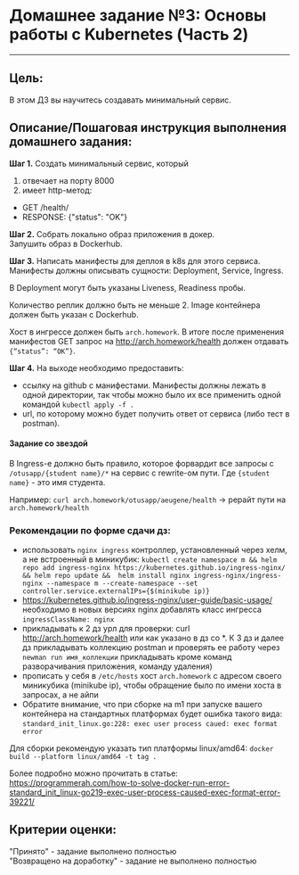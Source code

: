 # Домашнее задание №3: Основы работы с Kubernetes (Часть 2)

---

## Цель:

В этом ДЗ вы научитесь создавать минимальный сервис.

## Описание/Пошаговая инструкция выполнения домашнего задания:

**Шаг 1.** Создать минимальный сервис, который

1. отвечает на порту 8000
2. имеет http-метод:

- GET /health/
- RESPONSE: {"status": "OK"}

**Шаг 2.** Собрать локально образ приложения в докер.  
Запушить образ в Dockerhub.

**Шаг 3.** Написать манифесты для деплоя в k8s для этого сервиса.  
Манифесты должны описывать сущности: Deployment, Service, Ingress.

В Deployment могут быть указаны Liveness, Readiness пробы.

Количество реплик должно быть не меньше 2. Image контейнера должен быть указан с Dockerhub.

Хост в ингрессе должен быть `arch.homework`.
В итоге после применения манифестов GET запрос на http://arch.homework/health должен отдавать `{“status”: “OK”}`.

**Шаг 4.**  На выходе необходимо предоставить:

- ссылку на github c манифестами. Манифесты должны лежать в одной директории, так чтобы можно было их все применить
  одной командой `kubectl apply -f .`
- url, по которому можно будет получить ответ от сервиса (либо тест в postman).

#### Задание со звездой

В Ingress-е должно быть правило, которое форвардит все запросы с `/otusapp/{student name}/*` на сервис с rewrite-ом
пути.
Где `{student name}` - это имя студента.

Например: `curl arch.homework/otusapp/aeugene/health` -> рерайт пути на `arch.homework/health`

### Рекомендации по форме сдачи дз:

- использовать `nginx ingress` контроллер, установленный через хелм, а не встроенный в миникубик:
  `kubectl create namespace m && helm repo add ingress-nginx https://kubernetes.github.io/ingress-nginx/ && helm repo update && 
  helm install nginx ingress-nginx/ingress-nginx --namespace m --create-namespace --set controller.service.externalIPs={$(minikube ip)}`
- https://kubernetes.github.io/ingress-nginx/user-guide/basic-usage/
  необходимо в новых версиях nginx добавлять класс ингресса
  `ingressClassName: nginx`
- прикладывать к 2 дз урл для проверки: curl http://arch.homework/health или как указано в дз со *.
  К 3 дз и далее дз прикладывать коллекцию postman и проверять ее работу через `newman run имя_коллекции`
  прикладывать кроме команд разворачивания приложения, команду удаления)
- прописать у себя в `/etc/hosts` хост `arch.homework` с адресом своего миникубика (minikube ip), чтобы обращение было
  по
  имени хоста в запросах, а не айпи
- Обратите внимание, что при сборке на m1 при запуске вашего контейнера на стандартных платформах будет ошибка такого
  вида:
  `standard_init_linux.go:228: exec user process caued: exec format error`

Для сборки рекомендую указать тип платформы linux/amd64:
`docker build --platform linux/amd64 -t tag .`

Более подробно можно прочитать в статье:
https://programmerah.com/how-to-solve-docker-run-error-standard_init_linux-go219-exec-user-process-caused-exec-format-error-39221/

## Критерии оценки:

"Принято" - задание выполнено полностью   
"Возвращено на доработку" - задание не выполнено полностью   